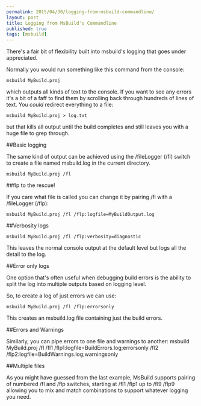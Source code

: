 ```yaml
---
permalink: 2015/04/30/logging-from-msbuild-commandline/
layout: post
title: Logging from MsBuild's Commandline
published: true
tags: [msbuild]
---
```


There's a fair bit of flexibility built into msbuild's logging that goes under
appreciated.

Normally you would run something like this command from the console:

    msbuild MyBuild.proj

which outputs all kinds of text to the console. If you want to see any errors
it's a bit of a faff to find them by scrolling back through hundreds of lines
of text. You _could_ redirect everything to a file:

    msbuild MyBuild.proj > log.txt

but that kills all output until the build completes and still leaves you with a huge
file to grep through.

##Basic logging

The same kind of output can be achieved using the /fileLogger (/fl) switch to create a
file named msbuild.log in the current directory.

    msbuild MyBuild.proj /fl

##flp to the rescue!

If you care what file is called you can change it by pairing /fl with a /fileLogger (/flp):

    msbuild MyBuild.proj /fl /flp:logfile=MyBuildOutput.log

##Verbosity logs

    msbuild MyBuild.proj /fl /flp:verbosity=diagnostic

This leaves the normal console output at the default level but logs all the
detail to the log.

##Error only logs

One option that's often useful when debugging build errors is
the ability to split the log into multiple outputs based on logging level.

So, to create a log of just errors we can use:

    msbuild MyBuild.proj /fl /flp:errorsonly

This creates an msbuild.log file containing just the build errors.

##Errors and Warnings

Similarly, you can pipe errors to one file and warnings to another:
msbuild MyBuild.proj
/fl
/fl1 /flp1:logfile=BuildErrors.log;errorsonly
/fl2 /flp2:logfile=BuildWarnings.log;warningsonly

##Multiple files

As you might have guessed from the last example, MsBuild supports pairing
of numbered /fl and /flp switches, starting at /fl1 /flp1
up to /fl9 /flp9 allowing you to mix and match combinations to support whatever
logging you need.
